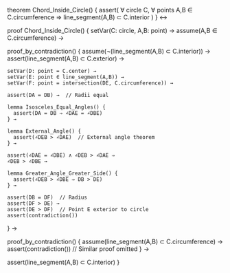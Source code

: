 theorem Chord_Inside_Circle() {
  assert(
    ∀ circle C, ∀ points A,B ∈ C.circumference ⇒
    line_segment(A,B) ⊂ C.interior
  )
} ↔

proof Chord_Inside_Circle() {
  setVar(C: circle, A,B: point) →
  assume(A,B ∈ C.circumference) →
  
  proof_by_contradiction() {
    assume(¬(line_segment(A,B) ⊂ C.interior)) →
    assert(line_segment(A,B) ⊂ C.exterior) →
    
    setVar(D: point = C.center) →
    setVar(E: point ∈ line_segment(A,B)) →
    setVar(F: point = intersection(DE, C.circumference)) →
    
    assert(DA = DB) →  // Radii equal
    
    lemma Isosceles_Equal_Angles() {
      assert(DA = DB ⇒ ∠DAE = ∠DBE)
    } →
    
    lemma External_Angle() {
      assert(∠DEB > ∠DAE)  // External angle theorem
    } →
    
    assert(∠DAE = ∠DBE) ∧ ∠DEB > ∠DAE ⇒
    ∠DEB > ∠DBE →
    
    lemma Greater_Angle_Greater_Side() {
      assert(∠DEB > ∠DBE ⇒ DB > DE)
    } →
    
    assert(DB = DF)  // Radius
    assert(DF > DE) →
    assert(DE > DF)  // Point E exterior to circle
    assert(contradiction())
  } →
  
  proof_by_contradiction() {
    assume(line_segment(A,B) ⊂ C.circumference) →
    assert(contradiction())  // Similar proof omitted
  } →
  
  assert(line_segment(A,B) ⊂ C.interior)
}